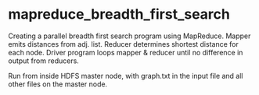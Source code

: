 # mapreduce_breadth_first_search

Creating a parallel breadth first search program using MapReduce.
Mapper emits distances from adj. list.
Reducer determines shortest distance for each node.
Driver program loops mapper & reducer until no difference in output from reducers.


Run from inside HDFS master node, with graph.txt in the input file and all other files on the master node.
